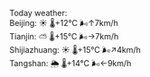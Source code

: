 Today weather:  
Beijing: ☀️   🌡️+12°C 🌬️↑7km/h  
Tianjin: ⛅️  🌡️+15°C 🌬️→7km/h  
Shijiazhuang: ☀️   🌡️+15°C 🌬️↗4km/h  
Tangshan: 🌦   🌡️+14°C 🌬️←9km/h  
